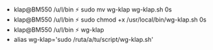 * klap@BM550 /u/l/bin ⚡ sudo mv wg-klap wg-klap.sh                                                                                                   0s 
* klap@BM550 /u/l/bin ⚡ sudo chmod +x /usr/local/bin/wg-klap.sh                                                                                      0s 
* klap@BM550 /u/l/bin ⚡ wg-klap
* alias wg-klap='sudo /ruta/a/tu/script/wg-klap.sh'
